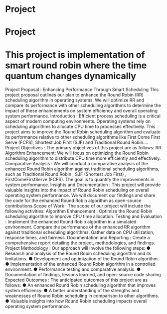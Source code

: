 # Project
# Project
# This project is implementation of smart round robin where the time quantum changes dynamically

Project Proposal : Enhancing Performance Through Smart Scheduling
This project proposal outlines our plan to enhance the Round Robin (RR) scheduling algorithm
in operating systems. We will optimize RR and compare its performance with other scheduling
algorithms to determine the impact of these enhancements on system efficiency and overall
operating system performance.
Introduction :
Efficient process scheduling is a critical aspect of modern computing environments. Operating
systems rely on scheduling algorithms to allocate CPU time to processes effectively. This
project aims to improve the Round Robin scheduling algorithm and evaluate its performance
relative to other scheduling algorithms like First Come First Serve (FCFS), Shortest Job First
(SJF) and Traditional Round Robin....
Project Objectives :
The primary objectives of this project are as follows:
RR Algorithm Enhancement: We will focus on optimizing the Round Robin scheduling algorithm
to distribute CPU time more efficiently and effectively.
Comparative Analysis : We will conduct a comparative analysis of the enhanced Round Robin
algorithm against traditional scheduling algorithms, such as Traditional Round Robin , SJF
(Shortest Job First) , FirstComeFirstServe (FCFS). The goal is to quantify the improvements in
system performance.
Insights and Documentation : This project will provide valuable insights into the impact of Round
Robin scheduling on overall operating system performance. We will document our findings and
share the code for the enhanced Round Robin algorithm as open-source contributions.Scope of Work :
The scope of our project will include the following activities:
Algorithm Enhancement : Optimize the Round Robin scheduling algorithm to improve CPU time
allocation.
Testing and Evaluation : Implement the enhanced Round Robin algorithm in a simulated
environment. Compare the performance of the enhanced RR algorithm against traditional
scheduling algorithms. Gather data on CPU utilization, response times, and fairness.
Documentation and Reporting : Create a comprehensive report detailing the project,
methodologies, and findings.
Project Methodology :
Our approach will involve the following steps:
● Research and analysis of the Round Robin scheduling algorithm and its limitations.
● Development and optimization of the Round Robin algorithm.
● Implementation of the enhanced Round Robin algorithm in a controlled environment.
● Performance testing and comparative analysis.
● Documentation of findings, lessons learned, and open-source code sharing.
Expected Outcomes :
The anticipated outcomes of this project are as follows:
● An enhanced Round Robin scheduling algorithm that improves system efficiency.
● A better understanding of the strengths and weaknesses of Round Robin scheduling in
comparison to other algorithms.
● Valuable insights into how Round Robin scheduling impacts overall operating system
performance.
